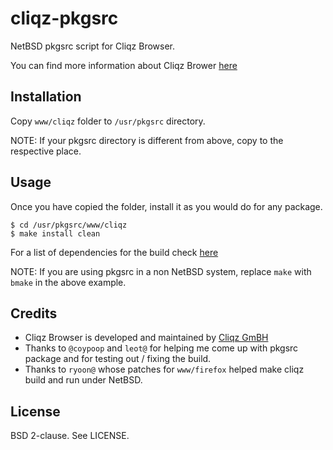 cliqz-pkgsrc
============

NetBSD pkgsrc script for Cliqz Browser.

You can find more information about Cliqz Brower [here][1]

Installation
------------

Copy `www/cliqz` folder to `/usr/pkgsrc` directory.

NOTE: If your pkgsrc directory is different from above, copy to the respective
place.

Usage
-----

Once you have copied the folder, install it as you would do for any package.

`$ cd /usr/pkgsrc/www/cliqz`<br>
`$ make install clean`

For a list of dependencies for the build check [here][2]

NOTE: If you are using pkgsrc in a non NetBSD system, replace `make` with
`bmake` in the above example.

Credits
-------

* Cliqz Browser is developed and maintained by [Cliqz GmBH][3]
* Thanks to `@coypoop` and `leot@` for helping me come up with pkgsrc package and
  for testing out / fixing the build.
* Thanks to `ryoon@` whose patches for `www/firefox` helped make cliqz build and
  run under NetBSD.

License
-------

BSD 2-clause. See LICENSE.

[1]: http://cliqz.com/
[2]: https://github.com/cliqz-oss/browser-f/
[3]: https://cliqz.com/en/

